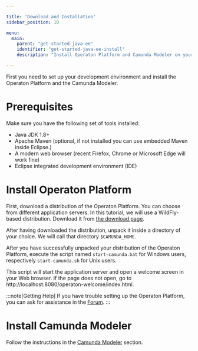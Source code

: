 ```yaml
---

title: 'Download and Installation'
sidebar_position: 10

menu:
  main:
    parent: "get-started-java-ee"
    identifier: "get-started-java-ee-install"
    description: "Install Operaton Platform and Camunda Modeler on your machine."

---
```


First you need to set up your development environment and install the Operaton Platform and the Camunda Modeler.


# Prerequisites

Make sure you have the following set of tools installed:

* Java JDK 1.8+
* Apache Maven (optional, if not installed you can use embedded Maven inside Eclipse.)
* A modern web browser (recent Firefox, Chrome or Microsoft Edge will work fine)
* Eclipse integrated development environment (IDE)

# Install Operaton Platform

First, download a distribution of the Operaton Platform. You can choose from different application servers. In this tutorial, we will use a WildFly-based distribution. Download it from [the download page](https://downloads.camunda.cloud/release/operaton-bpm/wildfly/).

After having downloaded the distribution, unpack it inside a directory of your choice. We will call that directory
`$CAMUNDA_HOME`.

After you have successfully unpacked your distribution of the Operaton Platform, execute the script named
`start-camunda.bat` for Windows users, respectively `start-camunda.sh` for Unix users.

This script will start the application server and open a welcome screen in your Web browser.
If the page does not open, go to http://localhost:8080/operaton-welcome/index.html.

:::note[Getting Help]
If you have trouble setting up the Operaton Platform, you can ask for assistance in the [Forum](https://forum.operaton.org/).
:::

# Install Camunda Modeler

Follow the instructions in the [Camunda Modeler](../../../documentation/installation/camunda-modeler.md) section.